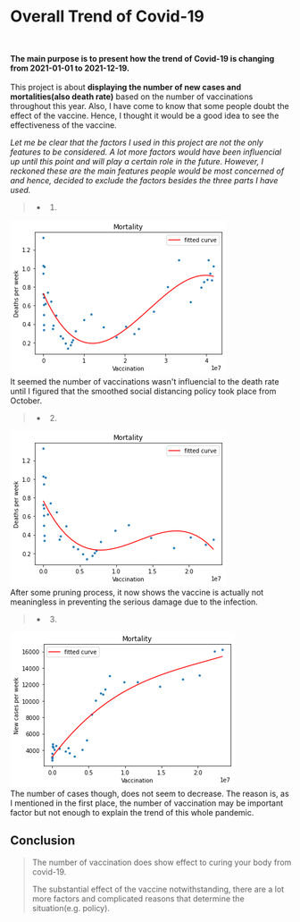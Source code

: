 # Overall Trend of Covid-19 
<br>

**The main purpose is to present how the trend of Covid-19 is changing from 2021-01-01 to 2021-12-19.** 
<br><br>
This project is about **displaying the number of new cases and mortalities(also death rate)** based on the number of vaccinations throughout this year. Also, I have come to know that some people doubt the effect of the vaccine. Hence, I thought it would be a good idea to see the effectiveness of the vaccine.  
  
*Let me be clear that the factors I used in this project are not the only features to be considered. A lot more factors would have been influencial up until this point and will play a certain role in the future. However, I reckoned these are the main features people would be most concerned of and hence, decided to exclude the factors besides the three parts I have used.*

> - 1. 
![alt text](vaccination-deaths.png)<br>
It seemed the number of vaccinations wasn't influencial to the death rate until I figured that the smoothed social distancing policy took place from October.

> - 2. 
![alt text](vaccination-death_2.png)<br>
After some pruning process, it now shows the vaccine is actually not meaningless in preventing the serious damage due to the infection.

> - 3.
![alt text](vaccination-cases.png)<br>
The number of cases though, does not seem to decrease. The reason is, as I mentioned in the first place, the number of vaccination may be important factor but not enough to explain the trend of this whole pandemic.

## Conclusion

> The number of vaccination does show effect to curing your body from covid-19. 
> 
> The substantial effect of the vaccine notwithstanding, there are a lot more factors and complicated reasons that determine the situation(e.g. policy).